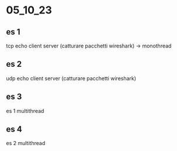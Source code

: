 # 05_10_23

## es 1
tcp echo client server (catturare pacchetti wireshark) -> monothread

## es 2
udp echo client server (catturare pacchetti wireshark)

## es 3
es 1 multithread

## es 4 
es 2 multithread
